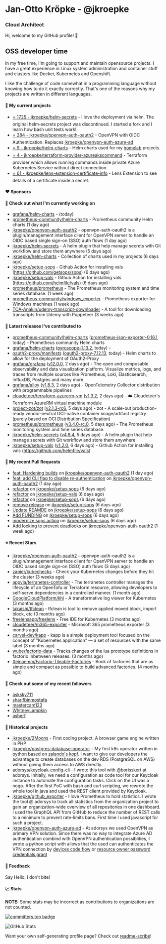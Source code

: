 # Jan-Otto Kröpke - @jkroepke
### Cloud Architect 

Hi, welcome to my GitHub profile! 👋

## OSS developer time
In my free time, I'm going to support and maintain opensource projects. I have a great experience in Linux system administration and container stuff and clusters like Docker, Kubernetes and Openshift.

I like the challenge of code somewhat in a programming language without knowing how to do it exactly correctly. That's one of the reasons why my projects are written in different languages.

#### 🌱 My current projects
- [⭐️ 1725 - jkroepke/helm-secrets](https://github.com/jkroepke/helm-secrets) - I love the deployment via helm. The original helm-secrets project was discontinued. I started a fork and I learn how bash unit tests work!
- [⭐️ 284 - jkroepke/openvpn-auth-oauth2](https://github.com/jkroepke/openvpn-auth-oauth2) - OpenVPN with OIDC Authentication. Replaces  [jkroepke/openvpn-auth-azure-ad](https://github.com/jkroepke/openvpn-auth-azure-ad) 
- [⭐️ 9 - jkroepke/helm-charts](https://github.com/jkroepke/helm-charts) - Helm charts used for my [homelab](https://github.com/jkroepke/homelab) projects.
- [⭐️ 4 - jkroepke/terraform-provider-azureakscommand](https://github.com/jkroepke/terraform-provider-azureakscommand) - Terraform provider which allows running commands inside private Azure Kubernetes Service without direct connection.
- [⭐️ 61 - jkroepke/lens-extension-certificate-info](https://github.com/jkroepke/lens-extension-certificate-info) - Lens Extension to see details of a certificate inside a secret.

#### ❤️ Sponsors


#### 👷 Check out what I'm currently working on

- [grafana/helm-charts](https://github.com/grafana/helm-charts) -  (today)
- [prometheus-community/helm-charts](https://github.com/prometheus-community/helm-charts) - Prometheus community Helm charts (1 day ago)
- [jkroepke/openvpn-auth-oauth2](https://github.com/jkroepke/openvpn-auth-oauth2) - openvpn-auth-oauth2 is a plugin/management interface client for OpenVPN server to handle an OIDC based single sign-on (SSO) auth flows (1 day ago)
- [jkroepke/helm-secrets](https://github.com/jkroepke/helm-secrets) - A helm plugin that help manage secrets with Git workflow and store them anywhere (5 days ago)
- [jkroepke/helm-charts](https://github.com/jkroepke/helm-charts) - Collection of charts used in my projects (6 days ago)
- [jkroepke/setup-sops](https://github.com/jkroepke/setup-sops) - Github Action for installing vals (https://github.com/getsops/sops) (6 days ago)
- [jkroepke/setup-vals](https://github.com/jkroepke/setup-vals) - Github Action for installing vals (https://github.com/helmfile/vals) (6 days ago)
- [prometheus/prometheus](https://github.com/prometheus/prometheus) - The Prometheus monitoring system and time series database. (1 week ago)
- [prometheus-community/windows_exporter](https://github.com/prometheus-community/windows_exporter) - Prometheus exporter for Windows machines (1 week ago)
- [TOA-Anakin/udemy-transcript-downloader](https://github.com/TOA-Anakin/udemy-transcript-downloader) - A tool for downloading transcripts from Udemy with Puppeteer (3 weeks ago)

#### 🔭 Latest releases I've contributed to

- [prometheus-community/helm-charts](https://github.com/prometheus-community/helm-charts) ([prometheus-json-exporter-0.16.1](https://github.com/prometheus-community/helm-charts/releases/tag/prometheus-json-exporter-0.16.1), today) - Prometheus community Helm charts
- [grafana/helm-charts](https://github.com/grafana/helm-charts) ([pyroscope-1.13.2](https://github.com/grafana/helm-charts/releases/tag/pyroscope-1.13.2), today) - 
- [oauth2-proxy/manifests](https://github.com/oauth2-proxy/manifests) ([oauth2-proxy-7.12.13](https://github.com/oauth2-proxy/manifests/releases/tag/oauth2-proxy-7.12.13), today) - Helm charts to allow for the deployment of OAuth2-Proxy
- [grafana/grafana](https://github.com/grafana/grafana) ([v12.0.0](https://github.com/grafana/grafana/releases/tag/v12.0.0), 2 days ago) - The open and composable observability and data visualization platform. Visualize metrics, logs, and traces from multiple sources like Prometheus, Loki, Elasticsearch, InfluxDB, Postgres and many more. 
- [grafana/alloy](https://github.com/grafana/alloy) ([v1.8.3](https://github.com/grafana/alloy/releases/tag/v1.8.3), 2 days ago) - OpenTelemetry Collector distribution with programmable pipelines
- [cloudeteer/terraform-azurerm-vm](https://github.com/cloudeteer/terraform-azurerm-vm) ([v1.3.2](https://github.com/cloudeteer/terraform-azurerm-vm/releases/tag/v1.3.2), 2 days ago) - ☁️ Cloudeteer's Terraform AzureRM virtual machine module
- [project-zot/zot](https://github.com/project-zot/zot) ([v2.1.3-rc6](https://github.com/project-zot/zot/releases/tag/v2.1.3-rc6), 5 days ago) - zot - A scale-out production-ready vendor-neutral OCI-native container image/artifact registry (purely based on OCI Distribution Specification)
- [prometheus/prometheus](https://github.com/prometheus/prometheus) ([v3.4.0-rc.0](https://github.com/prometheus/prometheus/releases/tag/v3.4.0-rc.0), 5 days ago) - The Prometheus monitoring system and time series database.
- [jkroepke/helm-secrets](https://github.com/jkroepke/helm-secrets) ([v4.6.4](https://github.com/jkroepke/helm-secrets/releases/tag/v4.6.4), 5 days ago) - A helm plugin that help manage secrets with Git workflow and store them anywhere
- [jkroepke/setup-vals](https://github.com/jkroepke/setup-vals) ([v1.2.0](https://github.com/jkroepke/setup-vals/releases/tag/v1.2.0), 6 days ago) - Github Action for installing vals (https://github.com/helmfile/vals)

#### 🔨 My recent Pull Requests

- [feat: Hardening builds](https://github.com/jkroepke/openvpn-auth-oauth2/pull/492) on [jkroepke/openvpn-auth-oauth2](https://github.com/jkroepke/openvpn-auth-oauth2) (1 day ago)
- [feat: add CLI flag to disable re-authentication](https://github.com/jkroepke/openvpn-auth-oauth2/pull/491) on [jkroepke/openvpn-auth-oauth2](https://github.com/jkroepke/openvpn-auth-oauth2) (1 day ago)
- [refactor](https://github.com/jkroepke/setup-sops/pull/18) on [jkroepke/setup-sops](https://github.com/jkroepke/setup-sops) (6 days ago)
- [refactor](https://github.com/jkroepke/setup-vals/pull/115) on [jkroepke/setup-vals](https://github.com/jkroepke/setup-vals) (6 days ago)
- [refactor](https://github.com/jkroepke/setup-sops/pull/17) on [jkroepke/setup-sops](https://github.com/jkroepke/setup-sops) (6 days ago)
- [remove release](https://github.com/jkroepke/setup-sops/pull/16) on [jkroepke/setup-sops](https://github.com/jkroepke/setup-sops) (6 days ago)
- [Update REAMDE](https://github.com/jkroepke/setup-sops/pull/15) on [jkroepke/setup-sops](https://github.com/jkroepke/setup-sops) (6 days ago)
- [Add FUNDING](https://github.com/jkroepke/setup-sops/pull/12) on [jkroepke/setup-sops](https://github.com/jkroepke/setup-sops) (6 days ago)
- [modernize sops action](https://github.com/jkroepke/setup-sops/pull/2) on [jkroepke/setup-sops](https://github.com/jkroepke/setup-sops) (6 days ago)
- [Add locking to prevent deadlocks](https://github.com/jkroepke/openvpn-auth-oauth2/pull/490) on [jkroepke/openvpn-auth-oauth2](https://github.com/jkroepke/openvpn-auth-oauth2) (1 week ago)

#### ⭐ Recent Stars

- [jkroepke/openvpn-auth-oauth2](https://github.com/jkroepke/openvpn-auth-oauth2) - openvpn-auth-oauth2 is a plugin/management interface client for OpenVPN server to handle an OIDC based single sign-on (SSO) auth flows (3 days ago)
- [zapier/kubechecks](https://github.com/zapier/kubechecks) - Check your Kubernetes changes before they hit the cluster (3 weeks ago)
- [appvia/terranetes-controller](https://github.com/appvia/terranetes-controller) - The terranetes controller manages the lifecycle of an OpenTofu or Terraform resource, allowing developers to self-serve dependencies in a controlled manner. (1 month ago)
- [GoogleCloudPlatform/khi](https://github.com/GoogleCloudPlatform/khi) - A transformative log viewer for Kubernetes (3 months ago)
- [takaishi/tfclean](https://github.com/takaishi/tfclean) - tfclean is tool to remove applied moved block, import block, etc (3 months ago)
- [freelensapp/freelens](https://github.com/freelensapp/freelens) - Free IDE for Kubernetes (3 months ago)
- [cloudeteer/m365-exporter](https://github.com/cloudeteer/m365-exporter) - Microsoft 365 prometheus exporter (3 months ago)
- [carvel-dev/kapp](https://github.com/carvel-dev/kapp) - kapp is a simple deployment tool focused on the concept of "Kubernetes application" — a set of resources with the same label (3 months ago)
- [wube/factorio-data](https://github.com/wube/factorio-data) - Tracks changes of the lua prototype definitions in factorio inbetween releases. (3 months ago)
- [Xeinaemm/Factorio-Tileable-Factories](https://github.com/Xeinaemm/Factorio-Tileable-Factories) - Book of factories that are as simple and compact as possible to build advanced factories. (4 months ago)

#### 👯 Check out some of my recent followers

- [asksky711](https://github.com/asksky711)
- [sharifbinmostafa](https://github.com/sharifbinmostafa)
- [mastercam123](https://github.com/mastercam123)
- [WhitneyLampkin](https://github.com/WhitneyLampkin)
- [asherf](https://github.com/asherf)

#### 📜 Historical projects
- [jkroepke/2Moons](https://github.com/jkroepke/2Moons) - First coding project. A browser game engine written in PHP
- [jkroepke/postgres-database-operator](https://github.com/jkroepke/postgres-database-operator) - My first k8s operator written in python based on [zalando's kopf](https://github.com/zalando-incubator/kopf). I want to give our developers the advantage to create databases on the dev RDS (PostgreSQL on AWS) without giving them access to AWS directly.
- [adorsys/keycloak-config-cli](https://github.com/adorsys/keycloak-config-cli) - I wrote this tool with [@borisskert](https://github.com/borisskert) at adorsys. Initially, we need a configuration as code tool for our Keycloak instance to automate the configuration tasks. Click on the UI was a nogo. After the first PoC with bash and curl scripting, we rewrote the whole tool in java and used the REST client provided by Keycloak.
- [jkroepke/github_exporter](https://github.com/jkroepke/github_exporter) - I love Prometheus to hold statistics. I wrote the tool @ adorsys to track all statistics from the organization project to gain an organization-wide overview of all repositories in one dashboard. I used the GraphQL API from GitHub to reduce the number of REST calls to a minimum to prevent rate-limits bans. First time I used javascript for such a project.
- [jkroepke/openvpn-auth-azure-ad](https://github.com/jkroepke/openvpn-auth-azure-ad) - At adorsys we used OpenVPN as primary VPN solution. Since there was no way to integrate Azure AD authentication combind with OpenVPN authentication possiblities, I wrote a python script with allows that the used can authenticates the VPN connection by [devices code flow](https://docs.microsoft.com/en-us/azure/active-directory/develop/v2-oauth2-device-code) or [resource owner password credentials grant](https://docs.microsoft.com/en-us/azure/active-directory/develop/v2-oauth-ropc)

#### 💬 Feedback

Say Hello, I don't bite!

#### 📈 Stats

**NOTE:** Some stats may be incorrect as contributions to organizations
are not counted.

[![committers.top badge](https://user-badge.committers.top/germany/jkroepke.svg)](https://user-badge.committers.top/germany/jkroepke)

![GitHub Stats](https://github-readme-stats.vercel.app/api?username=jkroepke&count_private=false&theme=tokyonight&show_icons=true)

Want your own self-generating profile page? Check out [readme-scribe](https://github.com/muesli/readme-scribe)!

